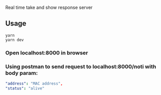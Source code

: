 Real time take and show response server

## Usage
```
yarn
yarn dev
```

### Open localhost:8000 in browser

### Using postman to send request to localhost:8000/noti with body param:
```yaml
"address": "MAC address",
"status": "alive"
```
